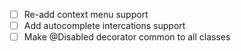 - [ ] Re-add context menu support
- [ ] Add autocomplete intercations support
- [ ] Make @Disabled decorator common to all classes
